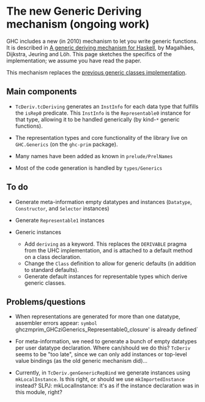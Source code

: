 # The new Generic Deriving mechanism (ongoing work)



GHC includes a new (in 2010) mechanism to let you write generic functions.  It is described in [
A generic deriving mechanism for Haskell](http://www.dreixel.net/research/pdf/gdmh_nocolor.pdf), by Magalhães, Dijkstra, Jeuring and Löh.  This page sketches the specifics of the implementation; we assume you have read the paper.



This mechanism replaces the [previous generic classes implementation](http://www.haskell.org/ghc/docs/6.12.2/html/users_guide/generic-classes.html).


## Main components


- `TcDeriv.tcDeriving` generates an `InstInfo` for each data type that fulfills the `isRep0` predicate. This `InstInfo` is the `Representable0` instance for that type, allowing it to be handled generically (by kind-`*` generic functions).

- The representation types and core functionality of the library live on `GHC.Generics` (on the `ghc-prim` package).

- Many names have been added as known in `prelude/PrelNames`

- Most of the code generation is handled by `types/Generics`

## To do


- Generate meta-information empty datatypes and instances (`Datatype`, `Constructor`, and `Selector` instances)

- Generate `Representable1` instances

- Generic instances

  - Add `deriving` as a keyword. This replaces the `DERIVABLE` pragma from the UHC implementation, and is attached to a default method on a class declaration.
  - Change the `Class` definition to allow for generic defaults (in addition to standard defaults).
  - Generate default instances for representable types which derive generic classes.

## Problems/questions


- When representations are generated for more than one datatype, assembler errors appear: `symbol `ghczmprim_GHCziGenerics_Representable0_closure' is already defined`

- For meta-information, we need to generate a bunch of empty datatypes per user datatype declaration. Where can/should we do this? `TcDeriv` seems to be "too late", since we can only add instances or top-level value bindings (as the old generic mechanism did)...

- Currently, in `TcDeriv.genGenericRepBind` we generate instances using `mkLocalInstance`. Is this right, or should we use `mkImportedInstance` instead?  SLPJ: mkLocalInstance: it's as if the instance declaration was in this module, right?
